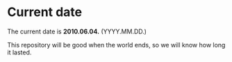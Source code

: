 # Current date

The current date is **2010.06.04.** (YYYY.MM.DD.)

This repository will be good when the world ends, so we will know how long it lasted.